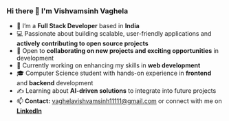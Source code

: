 ### Hi there 👋 I'm Vishvamsinh Vaghela

- 🚀 I’m a **Full Stack Developer** based in **India**
- 💻 Passionate about building scalable, user-friendly applications and **actively contributing to open source projects**
- 🤝 Open to **collaborating on new projects and exciting opportunities** in development
- 🌱 Currently working on enhancing my skills in **web development**
- 🎓 Computer Science student with hands-on experience in **frontend** and **backend** development
- ✍️  Learning about **AI-driven solutions** to integrate into future projects
- 📫 **Contact:** [vaghelavishvamsinh11111@gmail.com](mailto:vaghelavishvamsinh11111@gmail.com) or connect with me on **[LinkedIn](https://www.linkedin.com/in/vishvamsinh-vaghela-591695217/)**
